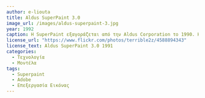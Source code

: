 ```yaml
---
author: e-liouta
title: Aldus SuperPaint 3.0
image_url: /images/aldus-superpaint-3.jpg
year: 1992 
caption: Η SuperPaint εξαγοράζεται από την Aldus Corporation το 1990. Η version 3.0 πρόσθεσε πολλές επιπλέον δυνατότητες, κυρίως υποστήριξη χρωμάτων, αλλά και λειτουργίες βελτίωσης εικόνας και γεμίσματα υφής. Αργότερα το 1994, η Aldus απορροφήθηκε από την Adobe.
license_url: "https://www.flickr.com/photos/terrible2z/4588894343" 
license_text: Aldus SuperPaint 3.0 1991 
categories:
  - Τεχνολογία
  - Μοντέλα
tags:
  - Superpaint
  - Adobe 
  - Επεξεργασία Εικόνας 
---
```

